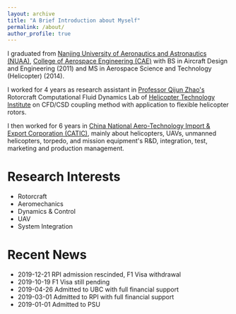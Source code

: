 ```yaml
---
layout: archive
title: "A Brief Introduction about Myself"
permalink: /about/
author_profile: true
---
```


I graduated from [Nanjing University of Aeronautics and Astronautics (NUAA)](http://iao.nuaa.edu.cn), [College of Aerospace Engineering (CAE)](http://aero.nuaa.edu.cn) with BS in Aircraft Design and Engineering (2011) and MS in Aerospace Science and Technology (Helicopter) (2014).

I worked for 4 years as research assistant in [Professor Qijun Zhao's](http://hti.nuaa.edu.cn/2017/0612/c1343a44483/page.htm) Rotorcraft Computational Fluid Dynamics Lab of [Helicopter Technology Institute](http://hti.nuaa.edu.cn) on CFD/CSD coupling method with application to flexible helicopter rotors.

I then worked for 6 years in [China National Aero-Technology Import & Export Corporation (CATIC)](http://www.catic.cn/front), mainly about helicopters, UAVs, unmanned helicopters, torpedo, and mission equipment's R&D, integration, test, marketing and production management.

Research Interests
======
+ Rotorcraft
+ Aeromechanics
+ Dynamics & Control
+ UAV
+ System Integration

Recent News
======
+ 2019-12-21 RPI admission rescinded, F1 Visa withdrawal
+ 2019-10-19 F1 Visa still pending
+ 2019-04-26 Admitted to UBC with full financial support
+ 2019-03-01 Admitted to RPI with full financial support
+ 2019-01-01 Admitted to PSU